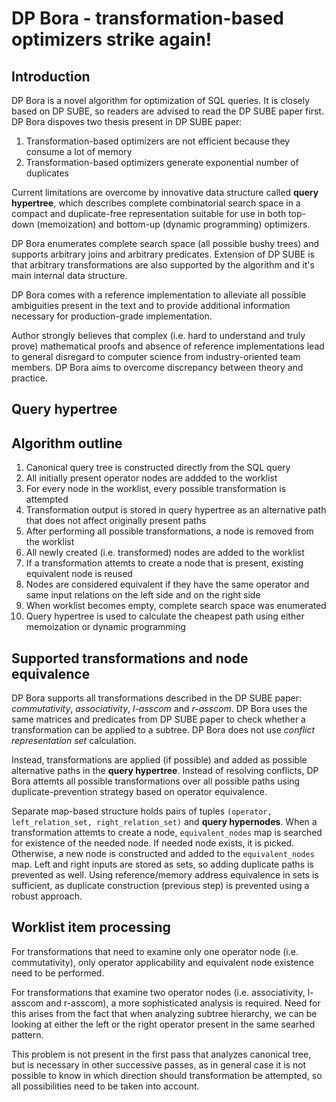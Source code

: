 # DP Bora - transformation-based optimizers strike again!

## Introduction

DP Bora is a novel algorithm for optimization of SQL queries.
It is closely based on DP SUBE, so readers are advised to read the DP SUBE
paper first. DP Bora dispoves two thesis present in DP SUBE paper:

1. Transformation-based optimizers are not efficient because they consume a lot of memory
2. Transformation-based optimizers generate exponential number of duplicates

Current limitations are overcome by innovative data structure called **query hypertree**,
which describes complete combinatorial search space in a compact and duplicate-free representation
suitable for use in both top-down (memoization) and bottom-up (dynamic programming) optimizers.

DP Bora enumerates complete search space (all possible bushy trees) and supports arbitrary joins and arbitrary predicates.
Extension of DP SUBE is that arbitrary transformations are also supported by the algorithm and it's main
internal data structure.

DP Bora comes with a reference implementation to alleviate all possible ambiguities present in the text
and to provide additional information necessary for production-grade implementation.

Author strongly believes that complex (i.e. hard to understand and truly prove) mathematical proofs
and absence of reference implementations lead to general disregard to computer science from
industry-oriented team members. DP Bora aims to overcome discrepancy between theory and practice.

## Query hypertree

## Algorithm outline

1. Canonical query tree is constructed directly from the SQL query
2. All initially present operator nodes are addded to the worklist
3. For every node in the worklist, every possible transformation is attempted
4. Transformation output is stored in query hypertree as an alternative path that does not affect originally present paths
5. After performing all possible transformations, a node is removed from the worklist
6. All newly created (i.e. transformed) nodes are added to the worklist
7. If a transformation attemts to create a node that is present, existing equivalent node is reused
8. Nodes are considered equivalent if they have the same operator and same input relations on the left side and on the right side
9. When worklist becomes empty, complete search space was enumerated
10. Query hypertree is used to calculate the cheapest path using either memoization or dynamic programming

## Supported transformations and node equivalence

DP Bora supports all transformations described in the DP SUBE paper: *commutativity*, *associativity*,
*l-asscom* and *r-asscom*. DP Bora uses the same matrices and predicates from DP SUBE paper to
check whether a transformation can be applied to a subtree. DP Bora does not use *conflict representation set* calculation.

Instead, transformations are applied (if possible) and added as possible alternative paths in the
**query hypertree**. Instead of resolving conflicts, DP Bora attemts all possible transformations
over all possible paths using duplicate-prevention strategy based on operator equivalence.

Separate map-based structure holds pairs of tuples `(operator, left_relation_set, right_relation_set)` and **query hypernodes**.
When a transformation attemts to create a node, `equivalent_nodes` map is searched for existence of
the needed node. If needed node exists, it is picked. Otherwise, a new node is constructed and added
to the `equivalent_nodes` map. Left and right inputs are stored as sets, so adding duplicate
paths is prevented as well. Using reference/memory address equivalence in sets is sufficient,
as duplicate construction (previous step) is prevented using a robust approach.

## Worklist item processing

For transformations that need to examine only one operator node (i.e. commutativity), only operator applicability
and equivalent node existence need to be performed.

For transformations that examine two operator nodes (i.e. associativity, l-asscom and r-asscom), a more sophisticated
analysis is required. Need for this arises from the fact that when analyzing subtree hierarchy, we can be looking
at either the left or the right operator present in the same searhed pattern.

This problem is not present in the first pass that analyzes canonical tree, but is necessary in other successive passes,
as in general case it is not possible to know in which direction should transformation be attempted, so all
possibilities need to be taken into account.